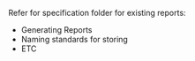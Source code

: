Refer for specification folder for existing reports:
  - Generating Reports
  - Naming standards for storing
  - ETC
